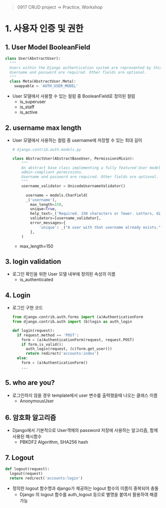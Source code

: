> 0917 CRUD project -> Practice, Workshop

# 1. 사용자 인증 및 권한

## 1. User Model BooleanField

```python
class User(AbstractUser):
  """
  Users within the Django authentication system are represented by this model.
  Username and password are required. Other fields are optional.
  """
  class Meta(AbstractUser.Meta):
    swappable = 'AUTH_USER_MODEL'
```

- User 모델에서 사용할 수 있는 컬럼 중 BooleanField로 정의된 컬럼
  - is_superuser
  - is_staff
  - is_active



## 2. username max length

- User 모델에서 사용하는 컬럼 중 username에 저장할 수 있는 최대 길이

  ```python
  # django.contrib.auth.models.py
  
  class AbstractUser(AbstractBaseUser, PermissionsMixin):
      """
      An abstract base class implementing a fully featured User model with
      admin-compliant permissions.
      Username and password are required. Other fields are optional.
      """
      username_validator = UnicodeUsernameValidator()
      
  		username = models.CharField(
        _('username'),
          max_length=150,
          unique=True,
          help_text=_('Required. 150 characters or fewer. Letters, digits and @/./+/-/_ only.'),
          validators=[username_validator],
          error_messages={
              'unique': _("A user with that username already exists."),
          },
      )
  ```
  
  - max_length=150



## 3. login validation

- 로그인 확인을 위한 User 모델 내부에 정의된 속성의 이름
  - is_authenticated



## 4. Login

- 로그인 구현 코드

  ```python
  from django.contrib.auth.forms import (a)AuthenticationForm
  from django.contrib.auth import (b)login as auth_login
  
  def login(request):
    if request.method == 'POST':
      form = (a)AuthenticationForm(request, request.POST)
      if form.is_valid():
        auth_login(request, (c)form.get_user())
        return redirect('accounts:index')
    else:
      form = (a)AuthenticationForm()
      ...
  ```

  

## 5. who are you?

- 로그인하지 않을 경우 template에서 user 변수를 출력했을때 나오는 클래스 이름
  - AnonymousUser



## 6. 암호화 알고리즘

- Django에서 기본적으로 User객체의 password 저장에 사용하는 알고리즘, 함께 사용된 해시함수
  - PBKDF2 Algorithm, SHA256 hash



## 7. Logout

```python
def logout(request):
  logout(request)
  return redirect('accounts:login')
```

- 정의한 logout 함수명과 django가 제공하는 logout 함수의 이름이 중복되어 충돌
  - Django 의 logout 함수를 auth_logout 등으로 별명을 붙여서 활용하여 해결가능